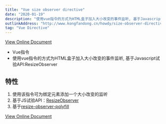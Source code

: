 ```yaml
---
title: "Vue size observer directive"
date: "2020-01-19"
description: "使用vue指令的方式为HTML盒子加入大小改变的事件监听, 基于Javascript试验API:ResizeObserver"
outlinkAddress: "http://www.kongfandong.cn/howdy/size-observer-directive"
tag: "Vue Directive"
---
```


[View Online Document](http://www.kongfandong.cn/howdy/size-observer-directive)

+ Vue指令
+ 使用vue指令的方式为HTML盒子加入大小改变的事件监听, 基于Javascript试验API:ResizeObserver

## 特性
1. 使用该指令可为绑定元素添加一个大小改变的监听
2. 基于JS试验API：[ResizeObserver](https://developer.mozilla.org/en-US/docs/Web/API/Resize_Observer_API)
3. 基于[resize-observer-polyfill](https://github.com/que-etc/resize-observer-polyfill)

[View Online Document](http://www.kongfandong.cn/howdy/size-observer-directive)